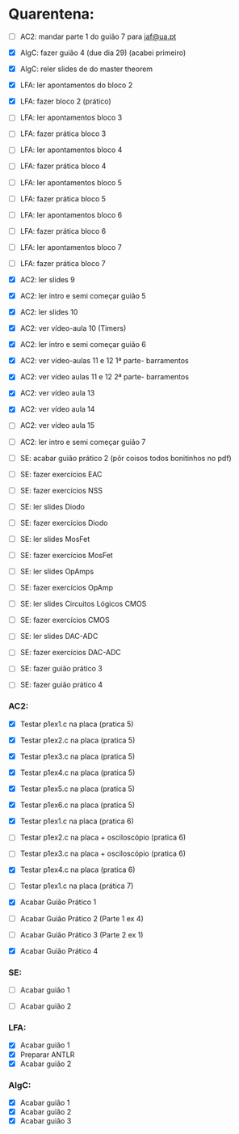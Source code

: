 # Quarentena:
- [ ] AC2: mandar parte 1 do guião 7 para jaf@ua.pt
- [x] AlgC: fazer guião 4 (due dia 29) (acabei primeiro)
- [x] AlgC: reler slides de do master theorem 
- [x] LFA: ler apontamentos do bloco 2
- [x] LFA: fazer bloco 2 (prático)
- [ ] LFA: ler apontamentos bloco 3
- [ ] LFA: fazer prática bloco 3
- [ ] LFA: ler apontamentos bloco 4
- [ ] LFA: fazer prática bloco 4
- [ ] LFA: ler apontamentos bloco 5
- [ ] LFA: fazer prática bloco 5
- [ ] LFA: ler apontamentos bloco 6
- [ ] LFA: fazer prática bloco 6
- [ ] LFA: ler apontamentos bloco 7
- [ ] LFA: fazer prática bloco 7
- [x] AC2: ler slides 9
- [x] AC2: ler intro e semi começar guião 5
- [x] AC2: ler slides 10
- [x] AC2: ver vídeo-aula 10 (Timers)
- [x] AC2: ler intro e semi começar guião 6
- [x] AC2: ver vídeo-aulas 11 e 12 1ª parte- barramentos
- [x] AC2: ver vídeo aulas 11 e 12 2ª parte- barramentos
- [x] AC2: ver vídeo aula 13 
- [x] AC2: ver vídeo aula 14
- [ ] AC2: ver vídeo aula 15
- [ ] AC2: ler intro e semi começar guião 7
- [ ] SE: acabar guião prático 2 (pôr coisos todos bonitinhos no pdf)
- [ ] SE: fazer exercícios EAC
- [ ] SE: fazer exercícios NSS
- [ ] SE: ler slides Diodo
- [ ] SE: fazer exercícios Diodo
- [ ] SE: ler slides MosFet
- [ ] SE: fazer exercícios MosFet
- [ ] SE: ler slides OpAmps
- [ ] SE: fazer exercícios OpAmp
- [ ] SE: ler slides Circuitos Lógicos CMOS
- [ ] SE: fazer exercícios CMOS
- [ ] SE: ler slides DAC-ADC
- [ ] SE: fazer exercícios DAC-ADC
- [ ] SE: fazer guião prático 3
- [ ] SE: fazer guião prático 4



### AC2:
- [x] Testar p1ex1.c na placa (pratica 5)
- [x] Testar p1ex2.c na placa (pratica 5)
- [x] Testar p1ex3.c na placa (pratica 5)
- [x] Testar p1ex4.c na placa (pratica 5)
- [x] Testar p1ex5.c na placa (pratica 5)
- [x] Testar p1ex6.c na placa (pratica 5)
- [x] Testar p1ex1.c na placa (pratica 6) 
- [ ] Testar p1ex2.c na placa + osciloscópio (pratica 6)
- [ ] Testar p1ex3.c na placa + osciloscópio (pratica 6)
- [x] Testar p1ex4.c na placa (pratica 6)
- [ ] Testar p1ex1.c na placa (prática 7)
- [x] Acabar Guião Prático 1
- [ ] Acabar Guião Prático 2 (Parte 1 ex 4)
- [ ] Acabar Guião Prático 3 (Parte 2 ex 1)
- [x] Acabar Guião Prático 4 


### SE:
- [ ] Acabar guião 1
- [ ] Acabar guião 2


### LFA:
- [x] Acabar guião 1
- [x] Preparar ANTLR
- [x] Acabar guião 2 

### AlgC: 
- [x] Acabar guião 1
- [x] Acabar guião 2
- [x] Acabar guião 3 
